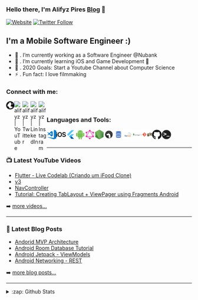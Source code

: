 ### Hello there, I'm Alifyz Pires [Blog][website] 👋

[![Website](https://img.shields.io/website?label=alifyz.com&style=for-the-badge&url=https%3A%2F%2Fcodestackr.com)](https://www.alifyz.com)
[![Twitter Follow](https://img.shields.io/twitter/follow/alifyzpires?color=1DA1F2&logo=twitter&style=for-the-badge)](https://twitter.com/AlifyzPires)

## I'm a Mobile Software Engineer :)

- 🔭 . I’m currently working as a Software Engineer @Nubank
- 🌱 . I’m currently learning iOS and Game Development 🤣
- 🥅 . 2020 Goals: Start a Youtube Channel about Computer Science
- ⚡  . Fun fact: I love filmmaking 

### Connect with me:

[<img align="left" alt="alifyz blog" width="22px" src="https://raw.githubusercontent.com/iconic/open-iconic/master/svg/globe.svg" />][website]
[<img align="left" alt="alifyz | YouTube" width="22px" src="https://cdn.jsdelivr.net/npm/simple-icons@v3/icons/youtube.svg" />][youtube]
[<img align="left" alt="alifyz | Twitter" width="22px" src="https://cdn.jsdelivr.net/npm/simple-icons@v3/icons/twitter.svg" />][twitter]
[<img align="left" alt="alifyz | LinkedIn" width="22px" src="https://cdn.jsdelivr.net/npm/simple-icons@v3/icons/linkedin.svg" />][linkedin]
[<img align="left" alt="alifyz | Instagram" width="22px" src="https://cdn.jsdelivr.net/npm/simple-icons@v3/icons/instagram.svg" />][instagram]

<br />

### Languages and Tools:

[<img align="left" alt="Visual Studio Code" width="26px" src="https://raw.githubusercontent.com/github/explore/80688e429a7d4ef2fca1e82350fe8e3517d3494d/topics/visual-studio-code/visual-studio-code.png" />][webdevplaylist]
[<img align="left" alt="JavaScript" width="26px" src="https://raw.githubusercontent.com/github/explore/80688e429a7d4ef2fca1e82350fe8e3517d3494d/topics/ios/ios.png" />][jsplaylist]
[<img align="left" alt="Flutter" width="26px" src="https://raw.githubusercontent.com/github/explore/80688e429a7d4ef2fca1e82350fe8e3517d3494d/topics/flutter/flutter.png" />][reactplaylist]
[<img align="left" alt="Gatsby" width="26px" src="https://raw.githubusercontent.com/github/explore/e94815998e4e0713912fed477a1f346ec04c3da2/topics/android/android.png" />][webdevplaylist]
[<img align="left" alt="GraphQL" width="26px" src="https://raw.githubusercontent.com/github/explore/80688e429a7d4ef2fca1e82350fe8e3517d3494d/topics/graphql/graphql.png" />][webdevplaylist]
[<img align="left" alt="Node.js" width="26px" src="https://raw.githubusercontent.com/github/explore/80688e429a7d4ef2fca1e82350fe8e3517d3494d/topics/nodejs/nodejs.png" />][webdevplaylist]
[<img align="left" alt="Deno" width="26px" src="https://raw.githubusercontent.com/github/explore/361e2821e2dea67711cde99c9c40ed357061cf27/topics/deno/deno.png" />][webdevplaylist]
[<img align="left" alt="SQL" width="26px" src="https://raw.githubusercontent.com/github/explore/80688e429a7d4ef2fca1e82350fe8e3517d3494d/topics/sql/sql.png" />][webdevplaylist]
[<img align="left" alt="MySQL" width="26px" src="https://raw.githubusercontent.com/github/explore/80688e429a7d4ef2fca1e82350fe8e3517d3494d/topics/mysql/mysql.png" />][webdevplaylist]
[<img align="left" alt="MongoDB" width="26px" src="https://raw.githubusercontent.com/github/explore/80688e429a7d4ef2fca1e82350fe8e3517d3494d/topics/mongodb/mongodb.png" />][webdevplaylist]
[<img align="left" alt="Git" width="26px" src="https://raw.githubusercontent.com/github/explore/80688e429a7d4ef2fca1e82350fe8e3517d3494d/topics/git/git.png" />][webdevplaylist]
[<img align="left" alt="GitHub" width="26px" src="https://raw.githubusercontent.com/github/explore/78df643247d429f6cc873026c0622819ad797942/topics/github/github.png" />][webdevplaylist]
[<img align="left" alt="Terminal" width="26px" src="https://raw.githubusercontent.com/github/explore/80688e429a7d4ef2fca1e82350fe8e3517d3494d/topics/terminal/terminal.png" />][webdevplaylist]

<br />
<br />

---

### 📺 Latest YouTube Videos

<!-- YOUTUBE:START -->
- [Flutter - Live Codelab (Criando um iFood Clone)](https://www.youtube.com/watch?v=ti44xkLzhf8)
- [v3](https://www.youtube.com/watch?v=nC9SwdgzsuA)
- [NavController](https://www.youtube.com/watch?v=wLaCLSWQkYg)
- [Tutorial: Creating TabLayout + ViewPager using Fragments Android](https://www.youtube.com/watch?v=LcbBaUixVsw)
<!-- YOUTUBE:END -->

➡️ [more videos...](https://www.youtube.com/channel/UCvWw0wc78L3vG0EMRBaXCXw)

---

### 📕 Latest Blog Posts

<!-- BLOG-POST-LIST:START -->
- [Andorid MVP Architecture](https://www.alifyz.com/arquitetura-mvp-android/)
- [Android Room Database Tutorial](https://www.alifyz.com/room-database-android/)
- [Android Jetpack - ViewModels](https://www.alifyz.com/android-jetpack-viewmodel/)
- [Android Networking - REST](https://www.alifyz.com/networking-retrofit-android/)
<!-- BLOG-POST-LIST:END -->

➡️ [more blog posts...](https://www.alifyz.com)

---

<details>
  <summary>:zap: Github Stats</summary>

  <img align="left" alt="codeSTACKr's Github Stats" src="https://github-readme-stats.codestackr.vercel.app/api?username=alifyz&show_icons=true&hide_border=true&theme=radical" />

</details>

[website]: https://www.alifyz.com
[twitter]: https://twitter.com/alifyzpires
[youtube]: https://www.youtube.com/channel/UCvWw0wc78L3vG0EMRBaXCXw?view_as=subscriber
[instagram]: https://instagram.com/alifyzdev
[linkedin]: https://linkedin.com/in/alifyz
[webdevplaylist]: https://www.youtube.com/playlist?list=PLkwxH9e_vrAJ0WbEsFA9W3I1W-g_BTsbt
[jsplaylist]: https://www.youtube.com/playlist?list=PLkwxH9e_vrALRJKu7wfXby3MKeflhTu6B
[cssplaylist]: https://www.youtube.com/playlist?list=PLkwxH9e_vrALSdvZuEh6gqQdmDoDIoqz4
[reactplaylist]: https://www.youtube.com/playlist?list=PLkwxH9e_vrAK4TdffpxKY3QGyHCpxFcQ0
